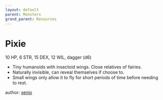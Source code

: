 ```yaml
---
layout: default
parent: Monsters
grand_parent: Resources
---
```

# Pixie
10 HP, 6 STR, 15 DEX, 12 WIL, dagger (d6)
- Tiny humanoids with insectoid wings. Close relatives of fairies.
- Naturally invisible, can reveal themselves if choose to.
- Small wings only allow it to fly for short periods of time before needing to rest.

author: [xenio](https://xenioinabottle.blogspot.com)
